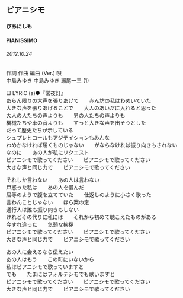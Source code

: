 ## ピアニシモ
#### ぴあにしも
#### PIANISSIMO
###### 2012.10.24


作詞  作曲  編曲 (Ver.)   唄   
中島みゆき   中島みゆき   瀬尾一三 (1)   
    
□ LYRIC (a)●『常夜灯』   
あらん限りの大声を張りあげて　　赤ん坊の私はわめいていた   
大きな声を張りあげることで　　大人のあいだに入れると思った   
大人の人たちの声よりも　　男の人たちの声よりも   
機械たちや車の音よりも　　ずっと大きな声を出そうとした   
だって歴史たちが示している   
シュプレヒコールもアジテイションもみんな   
わめかなければ届くものじゃない　　がならなければ振り向きもされない   
なのに　　あの人が私にリクエスト   
ピアニシモで歌ってください　　ピアニシモで歌ってください   
大きな声と同じ力で　　ピアニシモで歌ってください   
   
それしか言わない　　あの人は言わない   
戸惑った私は　　あの人を憎んだ   
屈辱のようで腹を立てていた　　仕返しのように小さく歌った   
言わんことじゃない　　ほら案の定   
通行人は誰も振り向きもしない   
けれどその代りに私には　　それから初めて聴こえたものがある   
今すれ違った　　気弱な挨拶   
ピアニシモで歌ってください　　ピアニシモで歌ってください   
大きな声と同じ力で　　ピアニシモで歌ってください   
   
あの人に会えるなら伝えたい   
あの人はもう　　この町にいないから   
私はピアニシモで歌っていますと   
でも　　たまにはフォルテシモでも歌いますと   
ピアニシモで歌ってください　　ピアニシモで歌ってください   
大きな声と同じ力で　　ピアニシモで歌ってください   